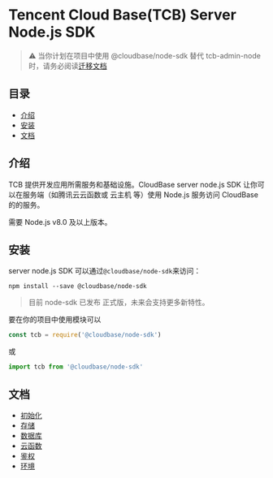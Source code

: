 # Tencent Cloud Base(TCB) Server Node.js SDK

> ⚠️ 当你计划在项目中使用 @cloudbase/node-sdk 替代 tcb-admin-node 时，请务必阅读[迁移文档](./docs/packageUpgrade.md)

## 目录

-   [介绍](#介绍)
-   [安装](#安装)
-   [文档](#文档)

## 介绍

TCB 提供开发应用所需服务和基础设施。CloudBase server node.js SDK 让你可以在服务端（如腾讯云云函数或 云主机 等）使用 Node.js 服务访问 CloudBase 的的服务。

需要 Node.js v8.0 及以上版本。

## 安装

server node.js SDK 可以通过`@cloudbase/node-sdk`来访问：

```base
npm install --save @cloudbase/node-sdk
```

> 目前 node-sdk 已发布 正式版，未来会支持更多新特性。

要在你的项目中使用模块可以

```js
const tcb = require('@cloudbase/node-sdk')
```

或

```js
import tcb from '@cloudbase/node-sdk'
```

## 文档

-   [初始化](docs/initialization.md)
-   [存储](docs/storage.md)
-   [数据库](docs/database/database.md)
-   [云函数](docs/functions.md)
-   [鉴权](./docs/auth.md)
-   [环境](./docs/env.md)
